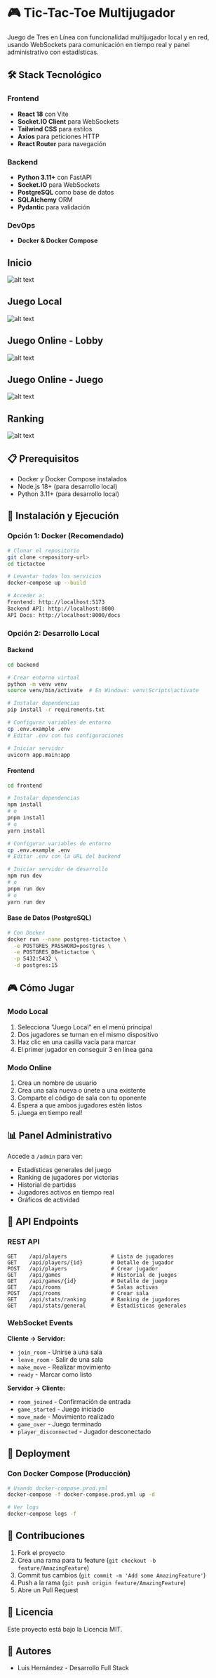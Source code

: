 # 🎮 Tic-Tac-Toe Multijugador

Juego de Tres en Línea con funcionalidad multijugador local y en red, usando WebSockets para comunicación en tiempo real y panel administrativo con estadísticas.


## 🛠️ Stack Tecnológico

### Frontend
- **React 18** con Vite
- **Socket.IO Client** para WebSockets
- **Tailwind CSS** para estilos
- **Axios** para peticiones HTTP
- **React Router** para navegación

### Backend
- **Python 3.11+** con FastAPI
- **Socket.IO** para WebSockets
- **PostgreSQL** como base de datos
- **SQLAlchemy** ORM
- **Pydantic** para validación

### DevOps
- **Docker & Docker Compose**

## Inicio
![alt text](image.png)

## Juego Local
![alt text](image-1.png)

## Juego Online - Lobby
![alt text](image-2.png)

## Juego Online - Juego
![alt text](image-3.png)

## Ranking
![alt text](image-4.png)

## 📋 Prerequisitos

- Docker y Docker Compose instalados
- Node.js 18+ (para desarrollo local)
- Python 3.11+ (para desarrollo local)

## 🔧 Instalación y Ejecución

### Opción 1: Docker (Recomendado)

```bash
# Clonar el repositorio
git clone <repository-url>
cd tictactoe

# Levantar todos los servicios
docker-compose up --build

# Acceder a:
Frontend: http://localhost:5173
Backend API: http://localhost:8000
API Docs: http://localhost:8000/docs
```

### Opción 2: Desarrollo Local

#### Backend

```bash
cd backend

# Crear entorno virtual
python -m venv venv
source venv/bin/activate  # En Windows: venv\Scripts\activate

# Instalar dependencias
pip install -r requirements.txt

# Configurar variables de entorno
cp .env.example .env
# Editar .env con tus configuraciones

# Iniciar servidor
uvicorn app.main:app
```

#### Frontend

```bash
cd frontend

# Instalar dependencias
npm install
# o
pnpm install
# o
yarn install

# Configurar variables de entorno
cp .env.example .env
# Editar .env con la URL del backend

# Iniciar servidor de desarrollo
npm run dev
# o
pnpm run dev
# o
yarn run dev
```

#### Base de Datos (PostgreSQL)

```bash
# Con Docker
docker run --name postgres-tictactoe \
  -e POSTGRES_PASSWORD=postgres \
  -e POSTGRES_DB=tictactoe \
  -p 5432:5432 \
  -d postgres:15
```



## 🎮 Cómo Jugar

### Modo Local
1. Selecciona "Juego Local" en el menú principal
2. Dos jugadores se turnan en el mismo dispositivo
3. Haz clic en una casilla vacía para marcar
4. El primer jugador en conseguir 3 en línea gana

### Modo Online
1. Crea un nombre de usuario
2. Crea una sala nueva o únete a una existente
3. Comparte el código de sala con tu oponente
4. Espera a que ambos jugadores estén listos
5. ¡Juega en tiempo real!

## 📊 Panel Administrativo

Accede a `/admin` para ver:
- Estadísticas generales del juego
- Ranking de jugadores por victorias
- Historial de partidas
- Jugadores activos en tiempo real
- Gráficos de actividad

## 🔌 API Endpoints

### REST API

```
GET    /api/players              # Lista de jugadores
GET    /api/players/{id}         # Detalle de jugador
POST   /api/players              # Crear jugador
GET    /api/games                # Historial de juegos
GET    /api/games/{id}           # Detalle de juego
GET    /api/rooms                # Salas activas
POST   /api/rooms                # Crear sala
GET    /api/stats/ranking        # Ranking de jugadores
GET    /api/stats/general        # Estadísticas generales
```

### WebSocket Events

**Cliente → Servidor:**
- `join_room` - Unirse a una sala
- `leave_room` - Salir de una sala
- `make_move` - Realizar movimiento
- `ready` - Marcar como listo

**Servidor → Cliente:**
- `room_joined` - Confirmación de entrada
- `game_started` - Juego iniciado
- `move_made` - Movimiento realizado
- `game_over` - Juego terminado
- `player_disconnected` - Jugador desconectado


## 🚀 Deployment

### Con Docker Compose (Producción)

```bash
# Usando docker-compose.prod.yml
docker-compose -f docker-compose.prod.yml up -d

# Ver logs
docker-compose logs -f
```

## 🤝 Contribuciones

1. Fork el proyecto
2. Crea una rama para tu feature (`git checkout -b feature/AmazingFeature`)
3. Commit tus cambios (`git commit -m 'Add some AmazingFeature'`)
4. Push a la rama (`git push origin feature/AmazingFeature`)
5. Abre un Pull Request

## 📝 Licencia

Este proyecto está bajo la Licencia MIT.

## 👥 Autores

- Luis Hernández - Desarrollo Full Stack
